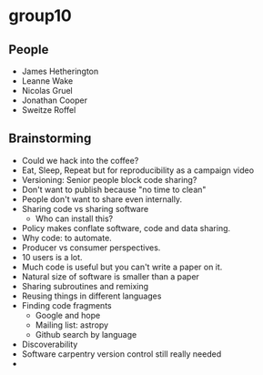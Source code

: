 group10
=======

People
------

* James Hetherington
* Leanne Wake
* Nicolas Gruel
* Jonathan Cooper
* Sweitze Roffel

Brainstorming
-------------

* Could we hack into the coffee?
* Eat, Sleep, Repeat but for reproducibility as a campaign video
* Versioning: Senior people block code sharing? 
* Don't want to publish because "no time to clean"
* People don't want to share even internally.
* Sharing code vs sharing software
  * Who can install this?
* Policy makes conflate software, code and data sharing.
* Why code: to automate.
* Producer vs consumer perspectives.
* 10 users is a lot.
* Much code is useful but you can't write a paper on it.
* Natural size of software is smaller than a paper
* Sharing subroutines and remixing
* Reusing things in different languages
* Finding code fragments
  * Google and hope
  * Mailing list: astropy
  * Github search by language
* Discoverability
* Software carpentry version control still really needed
* 
